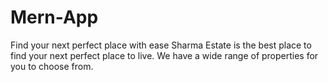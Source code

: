 # Mern-App
Find your next perfect place with ease Sharma Estate is the best place to find your next perfect place to live. We have a wide range of properties for you to choose from.
